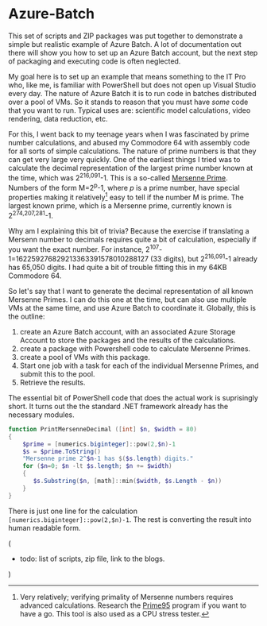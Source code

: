# Azure-Batch
This set of scripts and ZIP packages was put together to demonstrate a simple but realistic example of Azure Batch. A lot of documentation out there will show you how to set up an Azure Batch account, but the next step of packaging and executing code is often neglected.

My goal here is to set up an example that means something to the IT Pro who, like me, is familiar with PowerShell but does not open up Visual Studio every day. The nature of Azure Batch it is to run code in batches distributed over a pool of VMs. So it stands to reason that you must have *some* code that you want to run. Typical uses are: scientific model calculations, video rendering, data reduction, etc. 

For this, I went back to my teenage years when I was fascinated by prime number calculations, and abused my Commodore 64 with assembly code for all sorts of simple calculations. The nature of prime numbers is that they can get very large very quickly. One of the earliest things I tried was to calculate the decimal representation of the largest prime number known at the time, which was 2<sup>216,091</sup>-1. This is a so-called [Mersenne Prime](https://www.mersenne.org/). Numbers of the form M=2<sup>p</sup>-1, where *p* is a prime number, have special properties making it relatively[^1] easy to tell if the number M is prime. The largest known prime, which is a Mersenne prime, currently known is 2<sup>274,207,281</sup>-1.

[^1]: Very relatively; verifying primality of Mersenne numbers requires advanced calculations. Research the [Prime95](https://www.mersenne.org/download/) program if you want to have a go. This tool is also used as a CPU stress tester.  

Why am I explaining this bit of trivia? Because the exercise if translating a Mersenn number to decimals requires quite a bit of calculation, especially if you want the exact number. For instance, 2<sup>107</sup>-1=162259276829213363391578010288127 (33 digits), but 2<sup>216,091</sup>-1 already has 65,050 digits. I had quite a bit of trouble fitting this in my 64KB Commodore 64. 

So let's say that I want to generate the decimal representation of all known Mersenne Primes. I can do this one at the time, but can also use multiple VMs at the same time, and use Azure Batch to coordinate it. Globally, this is the outline:
1. create an Azure Batch account, with an associated Azure Storage Account to store the packages and the results of the calculations. 
2. create a package with Powershell code to calculate Mersenne Primes.
3. create a pool of VMs with this package.
4. Start one job with a task for each of the individual Mersenne Primes, and submit this to the pool.
5. Retrieve the results. 

The essential bit of PowerShell code that does the actual work is suprisingly short. It turns out the the standard .NET framework already has the necessary modules. 
```powershell
function PrintMersenneDecimal ([int] $n, $width = 80)
{
    $prime = [numerics.biginteger]::pow(2,$n)-1
    $s = $prime.ToString()
    "Mersenne prime 2^$n-1 has $($s.length) digits."
    for ($n=0; $n -lt $s.length; $n += $width)
    {
       $s.Substring($n, [math]::min($width, $s.Length - $n))
    }    
}
```
There is just one line for the calculation `[numerics.biginteger]::pow(2,$n)-1`. The rest is converting the result into human readable form. 

(
- todo: list of scripts, zip file, link to the blogs. 

)



